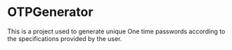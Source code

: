 # OTPGenerator
This is a project used to generate unique One time passwords according to the specifications provided by the user.

